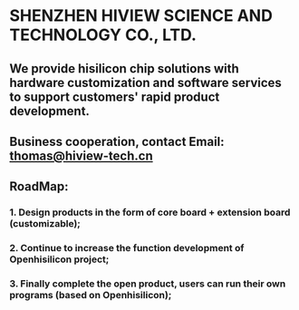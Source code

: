 # SHENZHEN HIVIEW SCIENCE AND TECHNOLOGY CO., LTD.  
## We provide hisilicon chip solutions with hardware customization and software services to support customers' rapid product development.  
## Business cooperation, contact Email: thomas@hiview-tech.cn  
## RoadMap:
### 1. Design products in the form of core board + extension board (customizable);
### 2. Continue to increase the function development of Openhisilicon project;
### 3. Finally complete the open product, users can run their own programs (based on Openhisilicon);
## 
